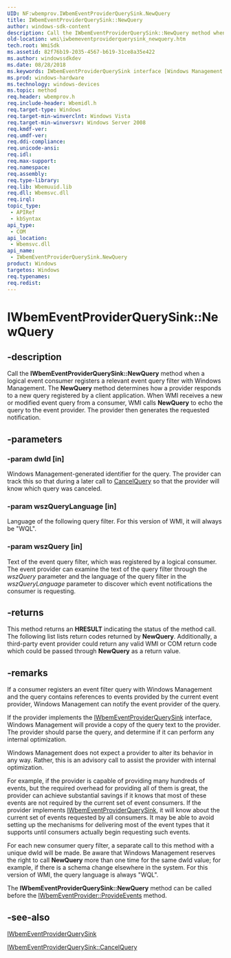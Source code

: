 ```yaml
---
UID: NF:wbemprov.IWbemEventProviderQuerySink.NewQuery
title: IWbemEventProviderQuerySink::NewQuery
author: windows-sdk-content
description: Call the IWbemEventProviderQuerySink::NewQuery method when a logical event consumer registers a relevant event query filter with Windows Management.
old-location: wmi\iwbemeventproviderquerysink_newquery.htm
tech.root: WmiSdk
ms.assetid: 82f76b19-2035-4567-b619-31ce8a35e422
ms.author: windowssdkdev
ms.date: 08/28/2018
ms.keywords: IWbemEventProviderQuerySink interface [Windows Management Instrumentation],NewQuery method, IWbemEventProviderQuerySink.NewQuery, IWbemEventProviderQuerySink::NewQuery, NewQuery, NewQuery method [Windows Management Instrumentation], NewQuery method [Windows Management Instrumentation],IWbemEventProviderQuerySink interface, _hmm_iwbemeventproviderquerysink_newquery, wbemprov/IWbemEventProviderQuerySink::NewQuery, wmi.iwbemeventproviderquerysink_newquery
ms.prod: windows-hardware
ms.technology: windows-devices
ms.topic: method
req.header: wbemprov.h
req.include-header: Wbemidl.h
req.target-type: Windows
req.target-min-winverclnt: Windows Vista
req.target-min-winversvr: Windows Server 2008
req.kmdf-ver: 
req.umdf-ver: 
req.ddi-compliance: 
req.unicode-ansi: 
req.idl: 
req.max-support: 
req.namespace: 
req.assembly: 
req.type-library: 
req.lib: Wbemuuid.lib
req.dll: Wbemsvc.dll
req.irql: 
topic_type:
 - APIRef
 - kbSyntax
api_type:
 - COM
api_location:
 - Wbemsvc.dll
api_name:
 - IWbemEventProviderQuerySink.NewQuery
product: Windows
targetos: Windows
req.typenames: 
req.redist: 
---
```


# IWbemEventProviderQuerySink::NewQuery


## -description


Call the 
<b>IWbemEventProviderQuerySink::NewQuery</b> method when a logical event consumer registers a relevant event query filter with Windows Management. The 
<b>NewQuery</b> method determines how a provider responds to a new query registered by a client application. When WMI receives a new or modified event query from a consumer, WMI calls 
<b>NewQuery</b> to echo the query to the event provider. The provider then generates the requested notification.


## -parameters




### -param dwId [in]

Windows Management-generated identifier for the query. The provider can track this so that during a later call to 
<a href="https://msdn.microsoft.com/fdb56ea9-bd1a-436e-aaa7-3ae11e10f38e">CancelQuery</a> so that the provider will know which query was canceled.


### -param wszQueryLanguage [in]

Language of the following query filter. For this version of WMI, it will always be "WQL".


### -param wszQuery [in]

Text of the event query filter, which was registered by a logical consumer. The event provider can examine the text of the query filter through the <i>wszQuery</i> parameter and the language of the query filter in the <i>wszQueryLanguage</i> parameter to discover which event notifications the consumer is requesting.


## -returns



This method returns an <b>HRESULT</b> indicating the status of the method call. The following list lists return codes returned by 
<b>NewQuery</b>. Additionally, a third-party event provider could return any valid WMI or COM return code which could be passed through 
<b>NewQuery</b> as a return value.




## -remarks



If a consumer registers an event filter query with Windows Management and the query contains references to events provided by the current event provider, Windows Management can notify the event provider of the query.

If the provider implements the 
<a href="https://msdn.microsoft.com/76a29d81-33c2-489f-a71d-2e85ba2617bf">IWbemEventProviderQuerySink</a> interface, Windows Management will provide a copy of the query text to the provider. The provider should parse the query, and determine if it can perform any internal optimization.

Windows Management does not expect a provider to alter its behavior in any way. Rather, this is an advisory call to assist the provider with internal optimization.

For example, if the provider is capable of providing many hundreds of events, but the required overhead for providing all of them is great, the provider can achieve substantial savings if it knows that most of these events are not required by the current set of event consumers. If the provider implements 
<a href="https://msdn.microsoft.com/76a29d81-33c2-489f-a71d-2e85ba2617bf">IWbemEventProviderQuerySink</a>, it will know about the current set of events requested by all consumers. It may be able to avoid setting up the mechanisms for delivering most of the event types that it supports until consumers actually begin requesting such events.

For each new consumer query filter, a separate call to this method with a unique dwId will be made. Be aware that Windows Management reserves the right to call 
<b>NewQuery</b> more than one time for the same dwId value; for example, if there is a schema change elsewhere in the system. For this version of WMI, the query language is always "WQL".

The 
<b>IWbemEventProviderQuerySink::NewQuery</b> method can be called before the 
<a href="https://msdn.microsoft.com/0ebabdaf-fd91-49f8-8454-38ff77952662">IWbemEventProvider::ProvideEvents</a> method.




## -see-also




<a href="https://msdn.microsoft.com/76a29d81-33c2-489f-a71d-2e85ba2617bf">IWbemEventProviderQuerySink</a>



<a href="https://msdn.microsoft.com/fdb56ea9-bd1a-436e-aaa7-3ae11e10f38e">IWbemEventProviderQuerySink::CancelQuery</a>
 

 

